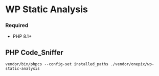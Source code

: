 # WP Static Analysis

### Required

- PHP 8.1+

## PHP Code_Sniffer

```shell
vendor/bin/phpcs --config-set installed_paths ./vendor/onepix/wp-static-analysis
```